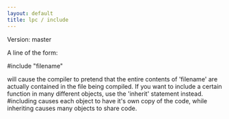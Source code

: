 ```yaml
---
layout: default
title: lpc / include
---
```


Version: master

A line of the form:

#include "filename"

will cause the compiler to pretend that the entire contents of 'filename'
are actually contained in the file being compiled. If you want to include
a certain function in many different objects, use the 'inherit' statement
instead. #including causes each object to have it's own copy of the
code, while inheriting causes many objects to share code.
